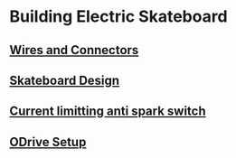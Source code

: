 # Building Electric Skateboard

## [Wires and Connectors](Wire_Connectors.md)

## [Skateboard Design](ElectricSkateBoard.md)

## [Current limitting anti spark switch](Switch.md)

## [ODrive Setup](ODrive_v3.md)

